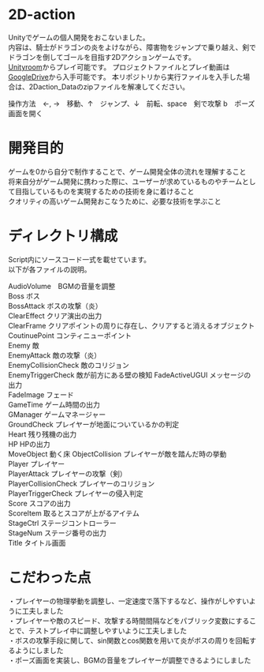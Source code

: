 # 2D-action
Unityでゲームの個人開発をおこないました。  
内容は、騎士がドラゴンの炎をよけながら、障害物をジャンプで乗り越え、剣でドラゴンを倒してゴールを目指す2Dアクションゲームです。  
[Unityroom](https://unityroom.com/games/knights_clash_battle_against_the_dragon)からプレイ可能です。
プロジェクトファイルとプレイ動画は[GoogleDrive](https://drive.google.com/drive/folders/1JYnQk-dpob_iugApE51ZevIYpvUeJBAz?usp=sharing)から入手可能です。
本リポジトリから実行ファイルを入手した場合は、2Daction_Dataのzipファイルを解凍してください。  
  
操作方法　←, →　移動、↑　ジャンプ、↓　前転、space　剣で攻撃  b　ポーズ画面を開く

# 開発目的
ゲームを0から自分で制作することで、ゲーム開発全体の流れを理解すること  
将来自分がゲーム開発に携わった際に、ユーザーが求めているものやチームとして目指しているものを実現するための技術を身に着けること  
クオリティの高いゲーム開発おこなうために、必要な技術を学ぶこと  

# ディレクトリ構成
Script内にソースコード一式を載せています。  
以下が各ファイルの説明。  

AudioVolume　BGMの音量を調整  
Boss ボス  
BossAttack ボスの攻撃（炎）  
ClearEffect クリア演出の出力  
ClearFrame クリアポイントの周りに存在し、クリアすると消えるオブジェクト  
CoutinuePoint コンティニューポイント  
Enemy 敵  
EnemyAttack 敵の攻撃（炎）  
EnemyCollisionCheck 敵のコリジョン  
EnemyTriggerCheck 敵が前方にある壁の検知
FadeActiveUGUI メッセージの出力  
FadeImage フェード  
GameTime ゲーム時間の出力  
GManager ゲームマネージャー  
GroundCheck プレイヤーが地面についているかの判定  
Heart 残り残機の出力  
HP HPの出力  
MoveObject  動く床
ObjectCollision  プレイヤーが敵を踏んだ時の挙動  
Player  プレイヤー  
PlayerAttack  プレイヤーの攻撃（剣）  
PlayerCollisionCheck  プレイヤーのコリジョン  
PlayerTriggerCheck  プレイヤーの侵入判定  
Score スコアの出力  
ScoreItem 取るとスコアが上がるアイテム  
StageCtrl ステージコントローラー  
StageNum ステージ番号の出力  
Title タイトル画面  

# こだわった点
・プレイヤーの物理挙動を調整し、一定速度で落下するなど、操作がしやすいように工夫しました  
・プレイヤーや敵のスピード、攻撃する時間間隔などをパブリック変数にすることで、テストプレイ中に調整しやすいように工夫しました  
・ボスの攻撃手段に関して、sin関数とcos関数を用いて炎がボスの周りを回転するようにしました  
・ポーズ画面を実装し、BGMの音量をプレイヤーが調整できるようにしました

